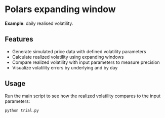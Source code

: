 # Polars expanding window

**Example**: daily realised volatility.

## Features

- Generate simulated price data with defined volatility parameters
- Calculate realized volatility using expanding windows
- Compare realized volatility with input parameters to measure precision
- Visualize volatility errors by underlying and by day

## Usage

Run the main script to see how the realized volatility compares to the input parameters:

```bash
python trial.py
